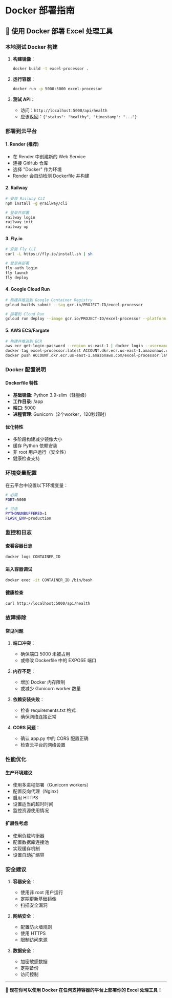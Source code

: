 # Docker 部署指南

## 🐳 使用 Docker 部署 Excel 处理工具

### 本地测试 Docker 构建

1. **构建镜像**：
   ```bash
   docker build -t excel-processor .
   ```

2. **运行容器**：
   ```bash
   docker run -p 5000:5000 excel-processor
   ```

3. **测试 API**：
   - 访问：`http://localhost:5000/api/health`
   - 应该返回：`{"status": "healthy", "timestamp": "..."}`

### 部署到云平台

#### 1. Render (推荐)
- 在 Render 中创建新的 Web Service
- 连接 GitHub 仓库
- 选择 "Docker" 作为环境
- Render 会自动检测 Dockerfile 并构建

#### 2. Railway
```bash
# 安装 Railway CLI
npm install -g @railway/cli

# 登录并部署
railway login
railway init
railway up
```

#### 3. Fly.io
```bash
# 安装 Fly CLI
curl -L https://fly.io/install.sh | sh

# 登录并部署
fly auth login
fly launch
fly deploy
```

#### 4. Google Cloud Run
```bash
# 构建并推送到 Google Container Registry
gcloud builds submit --tag gcr.io/PROJECT-ID/excel-processor

# 部署到 Cloud Run
gcloud run deploy --image gcr.io/PROJECT-ID/excel-processor --platform managed
```

#### 5. AWS ECS/Fargate
```bash
# 构建并推送到 ECR
aws ecr get-login-password --region us-east-1 | docker login --username AWS --password-stdin ACCOUNT.dkr.ecr.us-east-1.amazonaws.com
docker tag excel-processor:latest ACCOUNT.dkr.ecr.us-east-1.amazonaws.com/excel-processor:latest
docker push ACCOUNT.dkr.ecr.us-east-1.amazonaws.com/excel-processor:latest
```

### Docker 配置说明

#### Dockerfile 特性
- **基础镜像**: Python 3.9-slim（轻量级）
- **工作目录**: /app
- **端口**: 5000
- **进程管理**: Gunicorn（2个worker，120秒超时）

#### 优化特性
- 多阶段构建减少镜像大小
- 缓存 Python 依赖安装
- 非 root 用户运行（安全性）
- 健康检查支持

### 环境变量配置

在云平台中设置以下环境变量：

```bash
# 必需
PORT=5000

# 可选
PYTHONUNBUFFERED=1
FLASK_ENV=production
```

### 监控和日志

#### 查看容器日志
```bash
docker logs CONTAINER_ID
```

#### 进入容器调试
```bash
docker exec -it CONTAINER_ID /bin/bash
```

#### 健康检查
```bash
curl http://localhost:5000/api/health
```

### 故障排除

#### 常见问题

1. **端口冲突**：
   - 确保端口 5000 未被占用
   - 或修改 Dockerfile 中的 EXPOSE 端口

2. **内存不足**：
   - 增加 Docker 内存限制
   - 或减少 Gunicorn worker 数量

3. **依赖安装失败**：
   - 检查 requirements.txt 格式
   - 确保网络连接正常

4. **CORS 问题**：
   - 确认 app.py 中的 CORS 配置正确
   - 检查云平台的网络设置

### 性能优化

#### 生产环境建议
- 使用多进程部署（Gunicorn workers）
- 配置反向代理（Nginx）
- 启用 HTTPS
- 设置适当的超时时间
- 监控资源使用情况

#### 扩展性考虑
- 使用负载均衡器
- 配置数据库连接池
- 实现缓存机制
- 设置自动扩缩容

### 安全建议

1. **容器安全**：
   - 使用非 root 用户运行
   - 定期更新基础镜像
   - 扫描安全漏洞

2. **网络安全**：
   - 配置防火墙规则
   - 使用 HTTPS
   - 限制访问来源

3. **数据安全**：
   - 加密敏感数据
   - 定期备份
   - 访问控制

---

🎉 **现在你可以使用 Docker 在任何支持容器的平台上部署你的 Excel 处理工具！**
